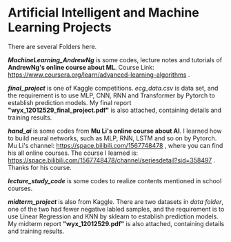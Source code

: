 # Artificial Intelligent and Machine Learning Projects

There are several Folders here. 

**_MachineLearning_AndrewNg_** is some codes, lecture notes and tutorials of **AndrewNg's online course about ML**. Course Link: https://www.coursera.org/learn/advanced-learning-algorithms .

**_final_project_** is one of Kaggle competitions. _ecg_data.csv_ is data set, and the requirement is to use MLP, CNN, RNN and Transformer by Pytorch to establish prediction models. My final report
**"wyx_12012529_final_project.pdf"** is also attached, containing details and training results.

**_hand_ai_** is some codes from **Mu Li's online course about AI**. I learned how to build neural networks, such as MLP, RNN, LSTM and so on by Pytorch. Mu Li's channel: https://space.bilibili.com/1567748478 ,
where you can find his all online courses. The course I learned is: https://space.bilibili.com/1567748478/channel/seriesdetail?sid=358497 . Thanks for his course.

**_lecture_study_code_** is some codes to realize contents mentioned in school courses.

**_midterm_project_** is also from Kaggle. There are two datasets in _data folder_, one of the two had fewer negative labled samples, and the requirement is to use Linear Regression and KNN by sklearn to establish 
prediction models.  My midterm report **"wyx_12012529.pdf"** is also attached, containing details and training results.

